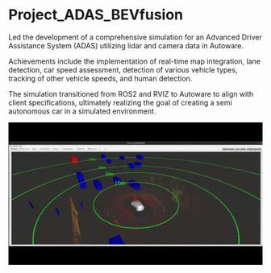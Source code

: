 # Project_ADAS_BEVfusion

Led the development of a comprehensive simulation for an Advanced Driver Assistance System (ADAS) utilizing lidar and camera data in Autoware.

Achievements include the implementation of real-time map integration, lane detection, car speed assessment, detection of various vehicle types, tracking of other vehicle speeds, and human detection.

The simulation transitioned from ROS2 and RVIZ to Autoware to align with client specifications, ultimately realizing the goal of creating a semi autonomous car in a simulated environment.

![BEV-ROS-demo](https://github.com/vickyr95/Project_ADAS_BEVfusion/blob/main/BEV-ROS-demo.gif)
